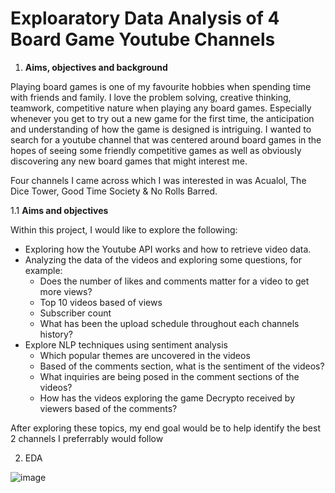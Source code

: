 # Exploaratory Data Analysis of 4 Board Game Youtube Channels 

1. **Aims, objectives and background**

Playing board games is one of my favourite hobbies when spending time with friends and family. I love the problem solving, creative thinking, teamwork, competitive nature when playing any board games. Especially whenever you get to try out a new game for the first time, the anticipation and understanding of how the game is designed is intriguing. I wanted to search for a youtube channel that was centered around board games in the hopes of seeing some friendly competitive games as well as obviously discovering any new board games that might interest me.

 Four channels I came across which I was interested in was Acualol, The Dice Tower, Good Time Society & No Rolls Barred.

1.1 **Aims and objectives**
 
 Within this project, I would like to explore the following:

* Exploring how the Youtube API works and how to retrieve video data.
* Analyzing the data of the videos and exploring some questions, for example:
  * Does the number of likes and comments matter for a video to get more views?
  * Top 10 videos based of views
  * Subscriber count
  * What has been the upload schedule throughout each channels history?
* Explore NLP techniques using sentiment analysis
  * Which popular themes are uncovered in the videos
  * Based of the comments section, what is the sentiment of the videos?
  * What inquiries are being posed in the comment sections of the videos?
  * How has the videos exploring the game Decrypto received by viewers based of the comments?

After exploring these topics, my end goal would be to help identify the best 2 channels I preferrably would follow

2. EDA

![image](https://github.com/gavman95/youtube-boardgame-analysis/assets/51774640/2b8878ad-0ea7-4865-8565-ec3daede4785)
